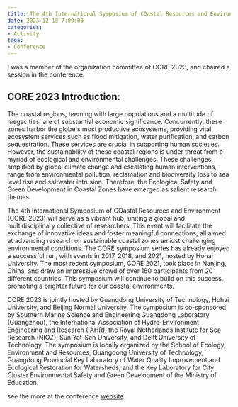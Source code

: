 ```yaml
---
title: The 4th International Symposium of COastal Resources and Environment (CORE 2023)
date: 2023-12-18 7:09:00
categories:
- Activity
tags:
- Conference
---
```


I was a member of the organization committee of CORE 2023, and chaired a session in the conference. 

## CORE 2023 Introduction:
The coastal regions, teeming with large populations and a multitude of megacities, are of substantial economic significance. Concurrently, these zones harbor the globe's most productive ecosystems, providing vital ecosystem services such as flood mitigation, water purification, and carbon sequestration. These services are crucial in supporting human societies. However, the sustainability of these coastal regions is under threat from a myriad of ecological and environmental challenges. These challenges, amplified by global climate change and escalating human interventions, range from environmental pollution, reclamation and biodiversity loss to sea level rise and saltwater intrusion. Therefore, the Ecological Safety and Green Development in Coastal Zones have emerged as salient research themes.
        
The 4th International Symposium of COastal Resources and Environment (CORE 2023) will serve as a vibrant hub, uniting a global and multidisciplinary collective of researchers. This event will facilitate the exchange of innovative ideas and foster meaningful connections, all aimed at advancing research on sustainable coastal zones amidst challenging environmental conditions. The CORE symposium series has already enjoyed a successful run, with events in 2017, 2018, and 2021, hosted by Hohai University. The most recent symposium, CORE 2021, took place in Nanjing, China, and drew an impressive crowd of over 160 participants from 20 different countries. This symposium will continue to build on this success, promoting a brighter future for our coastal environments.
           
CORE 2023 is jointly hosted by Guangdong University of Technology, Hohai University, and Beijing Normal University. The symposium is co-sponsored by Southern Marine Science and Engineering Guangdong Laboratory (Guangzhou), the International Association of Hydro-Environment Engineering and Research (IAHR), the Royal Netherlands Institute for Sea Research (NIOZ), Sun Yat-Sen University, and Delft University of Technology. The symposium is locally organized by the School of Ecology, Environment and Resources, Guangdong University of Technology, Guangdong Provincial Key Laboratory of Water Quality Improvement and Ecological Restoration for Watersheds, and the Key Laboratory for City Cluster Environmental Safety and Green Development of the Ministry of Education.

see the more at the conference [website](https://core2023.iahr.org). 

